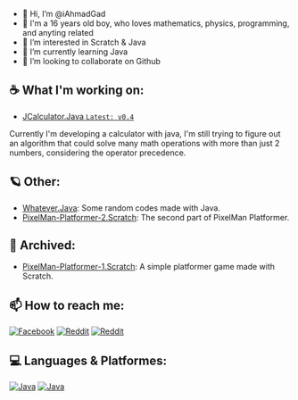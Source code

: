 - 👋 Hi, I’m @iAhmadGad
- 🌚 I'm a 16 years old boy, who loves mathematics, physics, programming, and anyting related
- 👀 I’m interested in Scratch & Java
- 🌱 I’m currently learning Java
- 💞️ I’m looking to collaborate on Github
## ☕ What I'm working on: 
- [JCalculator.Java `Latest: v0.4`](https://github.com/iAhmadGad/JCalculator.Java)

Currently I'm developing a calculator with java, I'm still trying to figure out an algorithm that could solve many math operations with more than just 2 numbers, considering the operator precedence.
## 🪐 Other:
- [Whatever.Java](https://github.com/iAhmadGad/Whatever.Java): Some random codes made with Java.
- [PixelMan-Platformer-2.Scratch](https://github.com/iAhmadGad/PixelMan-Platformer-2.Scratch): The second part of PixelMan Platformer.
## 📂 Archived:
- [PixelMan-Platformer-1.Scratch](https://github.com/iAhmadGad/PixelMan-Platformer-1.Scratch): A simple platformer game made with Scratch.
## 📫 How to reach me: 
[![Facebook](https://img.shields.io/static/v1?label=iAhmadGad&message=Facebook&color=blue&logo=facebook)](https://www.facebook.com/iAhmadGad/)
[![Reddit](https://img.shields.io/static/v1?label=iAhmadGad&message=Reddit&color=orange&logo=reddit)](https://www.reddit.com/u/iAhmadGad)
[![Reddit](https://img.shields.io/static/v1?label=iAhmadGad&message=Scratch&color=yellow&logo=Scratch)](https://scratch.mit.edu/users/iAhmadGad/)
## 💻 Languages & Platformes:
[![Java](https://github.com/iAhmadGad/iAhmadGad/blob/main/imgs/Java.png)](https://www.java.com/en/)
[![Java](https://github.com/iAhmadGad/iAhmadGad/blob/main/imgs/Scratch.png)](https://scratch.mit.edu/)

<!---
iAhmadGad/iAhmadGad is a ✨ special ✨ repository because its `README.md` (this file) appears on your GitHub profile.
You can click the Preview link to take a look at your changes.
--->
